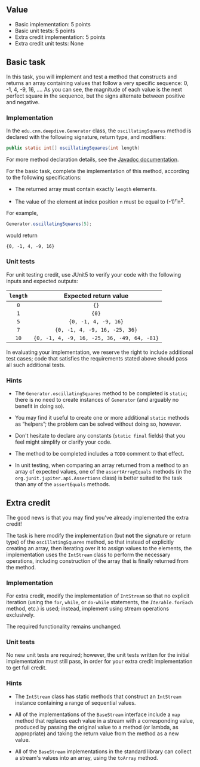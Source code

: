 ## Value

* Basic implementation: 5 points
* Basic unit tests: 5 points
* Extra credit implementation: 5 points
* Extra credit unit tests: None

## Basic task

In this task, you will implement and test a method that constructs and returns an array containing values that follow a very specific sequence: 0, -1, 4, -9, 16, &hellip;. As you can see, the magnitude of each value is the next perfect square in the sequence, but the signs alternate between positive and negative.

### Implementation

In the `edu.cnm.deepdive.Generator` class, the `oscillatingSquares` method is declared with the following signature, return type, and modifiers:

```java
public static int[] oscillatingSquares(int length)
```

For more method declaration details, see the [Javadoc documentation](docs/api/edu/cnm/deepdive/Generator.html#oscillatingSquares(int)).

For the basic task, complete the implementation of this method, according to the following specifications:

* The returned array must contain exactly `length` elements.

* The value of the element at index position `n` must be equal to (-1)<sup>n</sup>n<sup>2</sup>.

For example, 

```java
Generator.oscillatingSquares(5);
```

would return

```
{0, -1, 4, -9, 16}
```

### Unit tests

For unit testing credit, use JUnit5 to verify your code with the following inputs and expected outputs:

| `length` | Expected return value |
|:---:|:--------------------:|
| `0` | `{}` |
| `1` | `{0}` |
| `5` | `{0, -1, 4, -9, 16}` |
| `7` | `{0, -1, 4, -9, 16, -25, 36}` |
| `10` | `{0, -1, 4, -9, 16, -25, 36, -49, 64, -81}` |

In evaluating your implementation, we reserve the right to include additional test cases; code that satisfies the requirements stated above should pass all such additional tests.
 
### Hints 

* The `Generator.oscillatingSquares` method to be completed is `static`; there is no need to create instances of `Generator` (and arguably no benefit in doing so). 

* You may find it useful to create one or more additional `static` methods as “helpers”; the problem can be solved without doing so, however.

* Don't hesitate to declare any constants (`static final` fields) that you feel might simplify or clarify your code.

* The method to be completed includes a `TODO` comment to that effect.    

* In unit testing, when comparing an array returned from a method to an array of expected values, one of the `assertArrayEquals` methods (in the `org.junit.jupiter.api.Assertions` class) is better suited to the task than any of the `assertEquals` methods.    

## Extra credit 

The good news is that you may find you've already implemented the extra credit!

The task is here modify the implementation (but **not** the signature or return type) of the `oscillatingSquares` method, so that instead of explicitly creating an array, then iterating over it to assign values to the elements, the implementation uses the `IntStream` class to perform the necessary operations, including construction of the array that is finally returned from the method.

### Implementation

For extra credit, modify the implementation of `IntStream` so that no explicit iteration (using the `for`, `while`, or `do-while` statements, the *`Iterable`*`.forEach` method, etc.) is used; instead, implement using stream operations exclusively.

The required functionality remains unchanged.

### Unit tests

No new unit tests are required; however, the unit tests written for the initial implementation must still pass, in order for your extra credit implementation to get full credit.

### Hints

* The `IntStream` class has static methods that construct an `IntStream` instance containing a range of sequential values.

* All of the implementations of the `BaseStream` interface include a `map` method that replaces each value in a stream with a corresponding value, produced by passing the original value to a method (or lambda, as appropriate) and taking the return value from the method as a new value.

* All of the `BaseStream` implementations in the standard library can collect a stream's values into an array, using the `toArray` method.